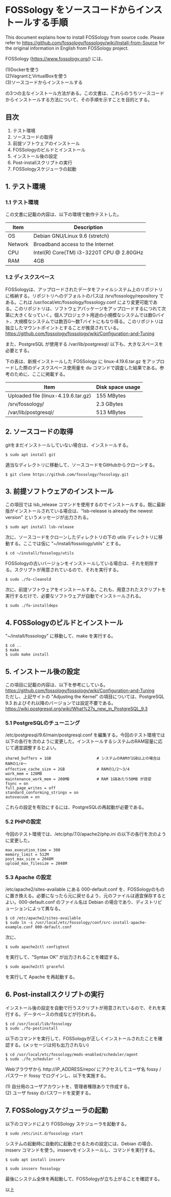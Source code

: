 # FOSSology をソースコードからインストールする手順

This document explains how to install FOSSology from source code. Please refer to https://github.com/fossology/fossology/wiki/Install-from-Source for the original information in English from FOSSology project.

FOSSology (https://www.fossology.org/) には、  
  
(1)Dockerを使う  
(2)VagrantとVirtualBoxを使う  
(3)ソースコードからインストールする  
  
の3つの主なインストール方法がある。この文書は、これらのうちソースコードからインストールする方法について、その手順を示すことを目的とする。

## 目次

1. テスト環境
2. ソースコードの取得
3. 前提ソフトウェアのインストール
4. FOSSologyのビルドとインストール
5.  インストール後の設定
6. Post-installスクリプトの実行
7. FOSSologyスケジューラの起動

## 1. テスト環境

### 1.1 テスト環境
この文書に記載の内容は、以下の環境で動作テストした。


|Item |Description |
|--- | --- |
|OS |Debian GNU/Linux 9.6 (stretch)|
|Network |Broadband access to the Internet|
|CPU |Intel(R) Core(TM) i3-3220T CPU @ 2.80GHz|
|RAM |4GB|

### 1.2 ディスクスペース

FOSSologyは、アップロードされたデータをファイルシステム上のリポジトリに格納する。リポジトリへのデフォルトのパスは /srv/fossology/repository である。これは /usr/local/etc/fossology/fossology.conf により変更可能である。このリポジトリは、ソフトウェアパッケージをアップロードするにつれて次第に大きくなっていく。個人プロジェクト用途の小規模なシステムでは数Gバイト、大規模なシステムでは数百G〜数Tバイトにもなり得る。このリポジトリは独立したマウントポイントとすることが推奨されている。
https://github.com/fossology/fossology/wiki/Configuration-and-Tuning

また、PostgreSQL が使用する /var/lib/postgresql/ 以下も、大きなスペースを必要とする。

下の表は、新規インストールした FOSSology に linux-4.19.6.tar.gz をアップロードした際のディスクスペース使用量を du コマンドで調査した結果である。参考のために、ここに掲載する。

|Item |Disk space usage|
|---|---|
|Uploaded file (linux-4.19.6.tar.gz)|155 MBytes|
|/srv/fossology/|2.3 GBytes|
|/var/lib/postgresql/|513 MBytes|


## 2. ソースコードの取得

gitをまだインストールしていない場合は、インストールする。
```
$ sudo apt install git
```
適当なディレクトリに移動して、ソースコードをGitHubからクローンする。
```
$ git clone https://github.com/fossology/fossology.git
```

## 3. 前提ソフトウェアのインストール

この項目では lsb_release コマンドを使用するのでインストールする。既に最新版がインストールされている場合は、"lsb-release is already the newest version" というメッセージが出力される。
```
$ sudo apt install lsb-release
```
次に、ソースコードをクローンしたディレクトリの下の utils ディレクトリに移動する。ここでは仮に "~/install/fossology/utils" とする。
```
$ cd ~/install/fossology/utils
```
FOSSologyの古いバージョンをインストールしている場合は、それを削除する。スクリプトが用意されているので、それを実行する。
```
$ sudo ./fo-cleanold
```
次に、前提ソフトウェアをインストールする。これも、用意されたスクリプトを実行するだけで、必要なソフトウェアが自動でインストールされる。
```
$ sudo ./fo-installdeps
```

## 4. FOSSologyのビルドとインストール
"~/install/fossology" に移動して、make を実行する。
```
$ cd ..
$ make
$ sudo make install
```

## 5.  インストール後の設定

この項目に記載の内容は、以下を参考にしている。  
https://github.com/fossology/fossology/wiki/Configuration-and-Tuning  
ただし、上記サイトの "Adjusting the Kernel" の項目については、PostgreSQL 9.3 およびそれ以降のバージョンでは設定不要である。  
https://wiki.postgresql.org/wiki/What%27s_new_in_PostgreSQL_9.3

### 5.1 PostgreSQLのチューニング

/etc/postgresql/9.6/main/postgresql.conf を編集する。今回のテスト環境では以下の各行を次のように変更した。インストールするシステムのRAM容量に応じて適宜調整するとよい。
```
shared_buffers = 1GB                    # システムのRAMが1GB以上の場合はRAMの1/4〜
effective_cache_size = 2GB              # RAMの1/2〜3/4
work_mem = 128MB
maintenance_work_mem = 200MB            # RAM 1GBあたり50MB が目安
fsync = on
full_page_writes = off
standard_conforming_strings = on
autovacuum = on
```
これらの設定を有効にするには、PostgreSQLの再起動が必要である。

### 5.2 PHPの設定

今回のテスト環境では、/etc/php/7.0/apache2/php.ini の以下の各行を次のように変更した。

```
max_execution_time = 300
memory_limit = 512M
post_max_size = 2048M
upload_max_filesize = 2048M
```

### 5.3 Apache の設定

/etc/apache2/sites-available にある 000-default.conf を、FOSSologyのものに置き換える。必要になったら元に戻せるよう、元のファイルは適宜保存するとよい。000-default.conf のファイル名は Debian の場合であり、ディストリビューションによって異なる。

```
$ cd /etc/apache2/sites-available
$ sudo ln -s /usr/local/etc/fossology/conf/src-install-apache-example.conf 000-default.conf
```
次に、
```
$ sudo apache2ctl configtest
```
を実行して、"Syntax OK" が出力されることを確認する。
```
$ sudo apache2ctl graceful
```
を実行して Apache を再起動する。

## 6. Post-installスクリプトの実行

インストール後の設定を自動で行うスクリプトが用意されているので、それを実行する。データベースの作成などが行われる。
```
$ cd /usr/local/lib/fossology
$ sudo ./fo-postinstall
```
以下のコマンドを実行して、FOSSologyが正しくインストールされたことを確認する。(メッセージは何も出力されない)

```
$ cd /usr/local/etc/fossology/mods-enabled/scheduler/agent
$ sudo ./fo_scheduler -t
```

Webブラウザから http://IP_ADDRESS/repo/ にアクセスしてユーザ名 fossy / パスワード fossy でログインし、以下を実施する。

(1) 自分用のユーザアカウントを、管理者権限ありで作成する。  
(2) ユーザ fossy のパスワードを変更する。  

## 7. FOSSologyスケジューラの起動

以下のコマンドにより FOSSology スケジューラを起動する。
```
$ sudo /etc/init.d/fossology start
```
システムの起動時に自動的に起動させるための設定には、Debian の場合、insserv コマンドを使う。insservをインストールし、コマンドを実行する。
```
$ sudo apt install insserv
```
```
$ sudo insserv fossology
```
最後にシステム全体を再起動して、FOSSologyが立ち上がることを確認する。

以上